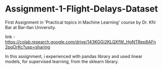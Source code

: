 # Assignment-1-Flight-Delays-Dataset
First Assignment in 'Practical topics in Machine Learning' course by Dr. Kfir Bar at Bar-Ilan University.

link - https://colab.research.google.com/drive/143KGGi2KLQXfW_HgNTRep8AFn2pqOrKc?usp=sharing

In this assignment, i experienced with pandas library and used linear models, for supervised learning, from the sklearn library.
